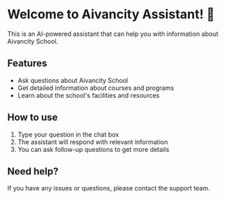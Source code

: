 # Welcome to Aivancity Assistant! 👋

This is an AI-powered assistant that can help you with information about Aivancity School.

## Features
- Ask questions about Aivancity School
- Get detailed information about courses and programs
- Learn about the school's facilities and resources

## How to use
1. Type your question in the chat box
2. The assistant will respond with relevant information
3. You can ask follow-up questions to get more details

## Need help?
If you have any issues or questions, please contact the support team. 